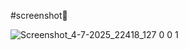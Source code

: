 
#screenshot📸

![Screenshot_4-7-2025_22418_127 0 0 1](https://github.com/user-attachments/assets/2f920e03-369a-4912-bf9c-aefaefef46c7)
